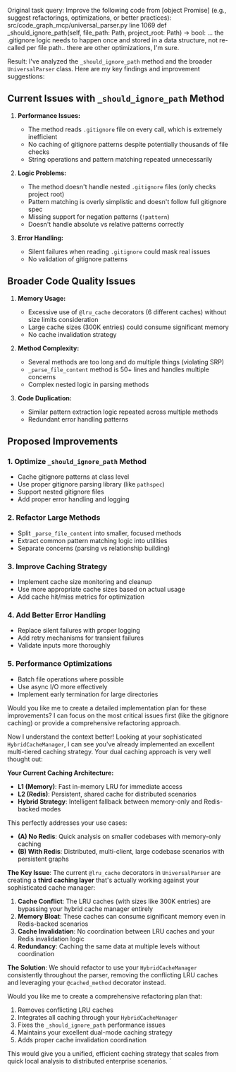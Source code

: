 Original task query: 
Improve the following code from [object Promise] (e.g., suggest refactorings, optimizations, or better practices):
src/code_graph_mcp/universal_parser.py line 1069
def _should_ignore_path(self, file_path: Path, project_root: Path) -> bool:
... the .gitignore logic needs to happen once and stored in a data structure, not re-called per file path.. there are other optimizations, I'm sure.

Result:
I've analyzed the `_should_ignore_path` method and the broader `UniversalParser` class. Here are my key findings and improvement suggestions:

## Current Issues with `_should_ignore_path` Method

1. **Performance Issues:**
   - The method reads `.gitignore` file on every call, which is extremely inefficient
   - No caching of gitignore patterns despite potentially thousands of file checks
   - String operations and pattern matching repeated unnecessarily

2. **Logic Problems:**
   - The method doesn't handle nested `.gitignore` files (only checks project root)
   - Pattern matching is overly simplistic and doesn't follow full gitignore spec
   - Missing support for negation patterns (`!pattern`)
   - Doesn't handle absolute vs relative patterns correctly

3. **Error Handling:**
   - Silent failures when reading `.gitignore` could mask real issues
   - No validation of gitignore patterns

## Broader Code Quality Issues

1. **Memory Usage:**
   - Excessive use of `@lru_cache` decorators (6 different caches) without size limits consideration
   - Large cache sizes (300K entries) could consume significant memory
   - No cache invalidation strategy

2. **Method Complexity:**
   - Several methods are too long and do multiple things (violating SRP)
   - `_parse_file_content` method is 50+ lines and handles multiple concerns
   - Complex nested logic in parsing methods

3. **Code Duplication:**
   - Similar pattern extraction logic repeated across multiple methods
   - Redundant error handling patterns

## Proposed Improvements

### 1. Optimize `_should_ignore_path` Method
- Cache gitignore patterns at class level
- Use proper gitignore parsing library (like `pathspec`)
- Support nested gitignore files
- Add proper error handling and logging

### 2. Refactor Large Methods
- Split `_parse_file_content` into smaller, focused methods
- Extract common pattern matching logic into utilities
- Separate concerns (parsing vs relationship building)

### 3. Improve Caching Strategy
- Implement cache size monitoring and cleanup
- Use more appropriate cache sizes based on actual usage
- Add cache hit/miss metrics for optimization

### 4. Add Better Error Handling
- Replace silent failures with proper logging
- Add retry mechanisms for transient failures
- Validate inputs more thoroughly

### 5. Performance Optimizations
- Batch file operations where possible
- Use async I/O more effectively
- Implement early termination for large directories

Would you like me to create a detailed implementation plan for these improvements? I can focus on the most critical issues first (like the gitignore caching) or provide a comprehensive refactoring approach.

Now I understand the context better! Looking at your sophisticated `HybridCacheManager`, I can see you've already implemented an excellent multi-tiered caching strategy. Your dual caching approach is very well thought out:

**Your Current Caching Architecture:**
- **L1 (Memory)**: Fast in-memory LRU for immediate access
- **L2 (Redis)**: Persistent, shared cache for distributed scenarios
- **Hybrid Strategy**: Intelligent fallback between memory-only and Redis-backed modes

This perfectly addresses your use cases:
- **(A) No Redis**: Quick analysis on smaller codebases with memory-only caching
- **(B) With Redis**: Distributed, multi-client, large codebase scenarios with persistent graphs

**The Key Issue**: The current `@lru_cache` decorators in `UniversalParser` are creating a **third caching layer** that's actually working against your sophisticated cache manager:

1. **Cache Conflict**: The LRU caches (with sizes like 300K entries) are bypassing your hybrid cache manager entirely
2. **Memory Bloat**: These caches can consume significant memory even in Redis-backed scenarios
3. **Cache Invalidation**: No coordination between LRU caches and your Redis invalidation logic
4. **Redundancy**: Caching the same data at multiple levels without coordination

**The Solution**: We should refactor to use your `HybridCacheManager` consistently throughout the parser, removing the conflicting LRU caches and leveraging your `@cached_method` decorator instead.

Would you like me to create a comprehensive refactoring plan that:
1. Removes conflicting LRU caches
2. Integrates all caching through your `HybridCacheManager`
3. Fixes the `_should_ignore_path` performance issues
4. Maintains your excellent dual-mode caching strategy
5. Adds proper cache invalidation coordination

This would give you a unified, efficient caching strategy that scales from quick local analysis to distributed enterprise scenarios.
`

